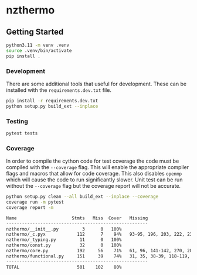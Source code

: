 # nzthermo

## Getting Started

```bash
python3.11 -m venv .venv
source .venv/bin/activate
pip install .           
```

### Development

There are some additional tools that useful for development. These can be installed with the
`requirements.dev.txt` file.

```bash
pip install -r requirements.dev.txt
python setup.py build_ext --inplace

```

### Testing

```bash
pytest tests
```

### Coverage

In order to compile the cython code for test coverage the code must be compiled with the `--coverage`
flag. This will enable the appropriate compiler flags and macros that allow for code coverage. This
also disables `openmp` which will cause the code to run significantly slower. Unit test can be run
without the `--coverage` flag but the coverage report will not be accurate.

```bash
python setup.py clean --all build_ext --inplace --coverage
coverage run -m pytest
coverage report -m

Name                     Stmts   Miss  Cover   Missing
------------------------------------------------------
nzthermo/__init__.py         3      0   100%
nzthermo/_c.pyx            112      7    94%   93-95, 196, 203, 222, 234
nzthermo/_typing.py         11      0   100%
nzthermo/const.py           32      0   100%
nzthermo/core.py           192     56    71%   61, 96, 141-142, 270, 283, 300-346, 387-417, 440-441, 458
nzthermo/functional.py     151     39    74%   31, 35, 38-39, 118-119, 132, 144-170, 182-189, 243, 275, 308, 310
------------------------------------------------------
TOTAL                      501    102    80%
```
